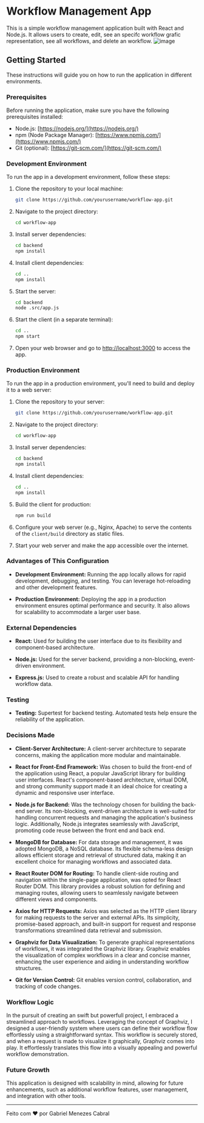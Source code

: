 # Workflow Management App

This is a simple workflow management application built with React and Node.js. It allows users to create, edit, see an specifc workflow grafic representation, see all workflows, and delete an workflow.
![image](https://github.com/bielmenezesc/workflow-app/assets/49683467/04d9dd35-80c3-42c9-9846-6fe8e4125589)


## Getting Started

These instructions will guide you on how to run the application in different environments.

### Prerequisites

Before running the application, make sure you have the following prerequisites installed:

- Node.js: [https://nodejs.org/](https://nodejs.org/)
- npm (Node Package Manager): [https://www.npmjs.com/](https://www.npmjs.com/)
- Git (optional): [https://git-scm.com/](https://git-scm.com/)

### Development Environment

To run the app in a development environment, follow these steps:

1. Clone the repository to your local machine:

   ```bash
   git clone https://github.com/yourusername/workflow-app.git
   ```

2. Navigate to the project directory:

   ```bash
   cd workflow-app
   ```

3. Install server dependencies:

   ```bash
   cd backend
   npm install
   ```

4. Install client dependencies:

   ```bash
   cd ..
   npm install
   ```

5. Start the server:

   ```bash
   cd backend
   node .src/app.js
   ```

6. Start the client (in a separate terminal):

   ```bash
   cd ..
   npm start
   ```

7. Open your web browser and go to [http://localhost:3000](http://localhost:3000) to access the app.

### Production Environment

To run the app in a production environment, you'll need to build and deploy it to a web server:

1. Clone the repository to your server:

   ```bash
   git clone https://github.com/yourusername/workflow-app.git
   ```

2. Navigate to the project directory:

   ```bash
   cd workflow-app
   ```

3. Install server dependencies:

   ```bash
   cd backend
   npm install
   ```

4. Install client dependencies:

   ```bash
   cd ..
   npm install
   ```

5. Build the client for production:

   ```bash
   npm run build
   ```

6. Configure your web server (e.g., Nginx, Apache) to serve the contents of the `client/build` directory as static files.

7. Start your web server and make the app accessible over the internet.

### Advantages of This Configuration

- **Development Environment:** Running the app locally allows for rapid development, debugging, and testing. You can leverage hot-reloading and other development features.

- **Production Environment:** Deploying the app in a production environment ensures optimal performance and security. It also allows for scalability to accommodate a larger user base.

### External Dependencies

- **React:** Used for building the user interface due to its flexibility and component-based architecture.

- **Node.js:** Used for the server backend, providing a non-blocking, event-driven environment.

- **Express.js:** Used to create a robust and scalable API for handling workflow data.

### Testing

- **Testing:** Supertest for backend testing. Automated tests help ensure the reliability of the application.


### Decisions Made

- **Client-Server Architecture:** A client-server architecture to separate concerns, making the application more modular and maintainable.

- **React for Front-End Framework:** Was chosen to build the front-end of the application using React, a popular JavaScript library for building user interfaces. React's component-based architecture, virtual DOM, and strong community support made it an ideal choice for creating a dynamic and responsive user interface.

- **Node.js for Backend:** Was the technology chosen for building the back-end server. Its non-blocking, event-driven architecture is well-suited for handling concurrent requests and managing the application's business logic. Additionally, Node.js integrates seamlessly with JavaScript, promoting code reuse between the front end and back end.

- **MongoDB for Database:** For data storage and management, it was adopted MongoDB, a NoSQL database. Its flexible schema-less design allows efficient storage and retrieval of structured data, making it an excellent choice for managing workflows and associated data.

- **React Router DOM for Routing:** To handle client-side routing and navigation within the single-page application, was opted for React Router DOM. This library provides a robust solution for defining and managing routes, allowing users to seamlessly navigate between different views and components.

- **Axios for HTTP Requests:** Axios was selected as the HTTP client library for making requests to the server and external APIs. Its simplicity, promise-based approach, and built-in support for request and response transformations streamlined data retrieval and submission.

- **Graphviz for Data Visualization:** To generate graphical representations of workflows, it was integrated the Graphviz library. Graphviz enables the visualization of complex workflows in a clear and concise manner, enhancing the user experience and aiding in understanding workflow structures.

- **Git for Version Control:** Git enables version control, collaboration, and tracking of code changes.

### Workflow Logic

In the pursuit of creating an swift but powerfull project, I embraced a streamlined approach to workflows. Leveraging the concept of Graphviz, I designed a user-friendly system where users can define their workflow flow effortlessly using a straightforward syntax. This workflow is securely stored, and when a request is made to visualize it graphically, Graphviz comes into play. It effortlessly translates this flow into a visually appealing and powerful workflow demonstration.

### Future Growth

This application is designed with scalability in mind, allowing for future enhancements, such as additional workflow features, user management, and integration with other tools.

---
Feito com ❤️ por Gabriel Menezes Cabral
